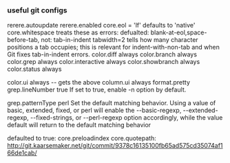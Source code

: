 ### useful git configs
rerere.autoupdate
rerere.enabled
core.eol = 'lf' defaults to 'native'
core.whitespace  treats these as errors:
  defualted: blank-at-eol,space-before-tab,
  not: tab-in-indent
       tabwidth=2    tells how many character positions a tab occupies; this is relevant for indent-with-non-tab and when Git fixes tab-in-indent errors.
       color.diff always
       color.branch always
       color.grep always
       color.interactive always
       color.showbranch always
       color.status always


color.ui always    -- gets the above
column.ui always
format.pretty
grep.lineNumber true If set to true, enable -n option by default.

grep.patternType perl
Set the default matching behavior. Using a value of basic, extended, fixed, or perl will enable the --basic-regexp, --extended-regexp, --fixed-strings, or --perl-regexp option accordingly, while the value default will return to the default matching behavior


defaulted to true:
core.preloadindex
core.quotepath: http://git.kaarsemaker.net/git/commit/9378c16135100fb65ad575cd35074af166de1cab/
